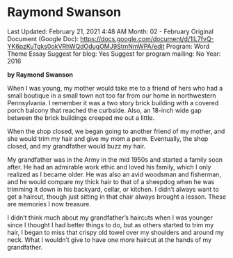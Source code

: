 # Raymond Swanson

Last Updated: February 21, 2021 4:48 AM
Month: 02 - February
Original Document (Google Doc): https://docs.google.com/document/d/1lL7fvQ-YK6pzKuTgks0okVRhWQdOdugOMJ9StmNmWPA/edit
Program: Word Theme Essay
Suggest for blog: Yes
Suggest for program mailing: No
Year: 2016

**by Raymond Swanson**

When I was young, my mother would take me to a friend of hers who had a small boutique in a small town not too far from our home in northwestern Pennsylvania. I remember it was a two story brick building with a covered porch balcony that reached the curbside. Also, an 18-inch wide gap between the brick buildings creeped me out a little.

When the shop closed, we began going to another friend of my mother, and she would trim my hair and give my mom a perm. Eventually, the shop closed, and my grandfather would buzz my hair.

My grandfather was in the Army in the mid 1950s and started a family soon after. He had an admirable work ethic and loved his family, which I only realized as I became older. He was also an avid woodsman and fisherman, and he would compare my thick hair to that of a sheepdog when he was trimming it down in his backyard, cellar, or kitchen. I didn’t always want to get a haircut, though just sitting in that chair always brought a lesson. These are memories I now treasure.

I didn’t think much about my grandfather’s haircuts when I was younger since I thought I had better things to do, but as others started to trim my hair, I began to miss that crispy old towel over my shoulders and around my neck. What I wouldn’t give to have one more haircut at the hands of my grandfather.